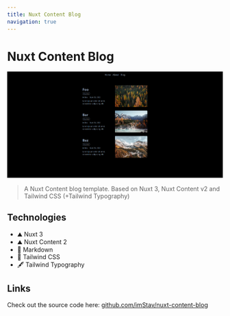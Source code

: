 ```yaml
---
title: Nuxt Content Blog
navigation: true
---
```


# Nuxt Content Blog

![Nuxt Content Blog preview](https://raw.githubusercontent.com/imStav/nuxt-content-blog/main/assets/screenshots/blog-screenshot-dark.PNG)

> A Nuxt Content blog template. Based on Nuxt 3, Nuxt Content v2 and Tailwind CSS (+Tailwind Typography)

## Technologies

* ⛰️ Nuxt 3
* ⛰️ Nuxt Content 2
* 📝 Markdown
* 🌈 Tailwind CSS
* 🖋️ Tailwind Typography

## Links

Check out the source code here: [github.com/imStav/nuxt-content-blog](href="https://github.com/imStav/nuxt-content-blog")
